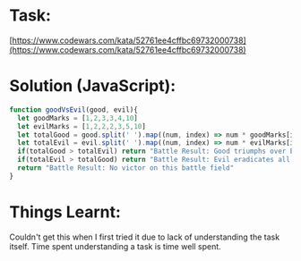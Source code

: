 # Task:
[https://www.codewars.com/kata/52761ee4cffbc69732000738](https://www.codewars.com/kata/52761ee4cffbc69732000738)
# Solution (JavaScript):
```javascript
function goodVsEvil(good, evil){
  let goodMarks = [1,2,3,3,4,10]
  let evilMarks = [1,2,2,2,3,5,10]
  let totalGood = good.split(' ').map((num, index) => num * goodMarks[index]).reduce((a,b) => a + b)
  let totalEvil = evil.split(' ').map((num, index) => num * evilMarks[index]).reduce((a,b) => a + b)
  if(totalGood > totalEvil) return "Battle Result: Good triumphs over Evil"
  if(totalEvil > totalGood) return "Battle Result: Evil eradicates all trace of Good"
  return "Battle Result: No victor on this battle field"
}
```

# Things Learnt:
Couldn't get this when I first tried it due to lack of understanding the task itself. Time spent understanding a task is time well spent.
